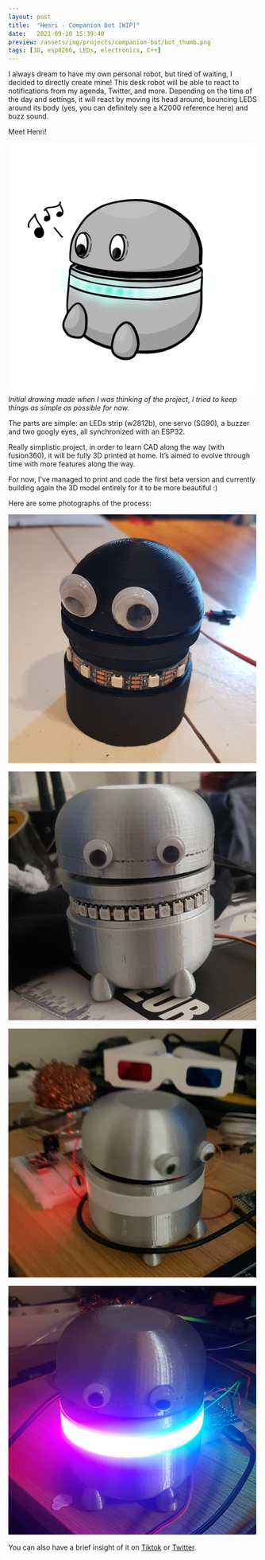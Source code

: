 ```yaml
---
layout: post
title:  "Henri - Companion bot [WIP]"
date:   2021-09-10 15:39:40
preview: /assets/img/projects/companion-bot/bot_thumb.png
tags: [3D, esp8266, LEDs, electronics, C++]
---
```



I always dream to have my own personal robot, but tired of waiting, I decided to directly create mine! This desk robot will be able to react to notifications from my agenda, Twitter, and more. Depending on the time of the day and settings, it will react by moving its head around, bouncing LEDS around its body (yes, you can definitely see a K2000 reference here) and buzz sound.

Meet Henri!

![detailed drawing](/assets/img/projects/companion-bot/companion_bot_details.png) *Initial drawing made when I was thinking of the project, I tried to keep things as simple as possible for now.*

The parts are simple: an LEDs strip (w2812b), one servo (SG90), a buzzer and two googly eyes, all synchronized with an ESP32. 

Really simplistic project, in order to learn CAD along the way (with fusion360), it will be fully 3D printed at home. It’s aimed to evolve through time with more features along the way. 

For now, I've managed to print and code the first beta version and currently building again the 3D model entirely for it to be more beautiful :) 

Here are some photographs of the process: 

![first prototype drawing](/assets/img/projects/companion-bot/henri_first.jpg) 

![new version without diffuser](/assets/img/projects/companion-bot/henri_without_diffuser.jpg)

![henri off](/assets/img/projects/companion-bot/henri_off.jpg)

![henri rainbow](/assets/img/projects/companion-bot/henri_rainbow.jpg)


You can also have a brief insight of it on [Tiktok](https://vm.tiktok.com/ZML1PDAjQ/) or [Twitter](https://twitter.com/audreycgltt/status/1478797515118071821?s=20). 




